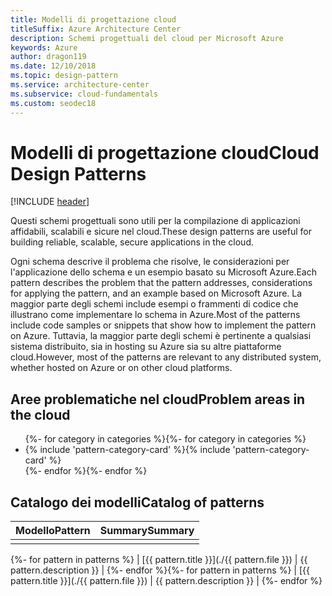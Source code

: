 ```yaml
---
title: Modelli di progettazione cloud
titleSuffix: Azure Architecture Center
description: Schemi progettuali del cloud per Microsoft Azure
keywords: Azure
author: dragon119
ms.date: 12/10/2018
ms.topic: design-pattern
ms.service: architecture-center
ms.subservice: cloud-fundamentals
ms.custom: seodec18
---
```


# <a name="cloud-design-patterns"></a><span data-ttu-id="3622a-104">Modelli di progettazione cloud</span><span class="sxs-lookup"><span data-stu-id="3622a-104">Cloud Design Patterns</span></span>

[!INCLUDE [header](../../_includes/header.md)]

<span data-ttu-id="3622a-105">Questi schemi progettuali sono utili per la compilazione di applicazioni affidabili, scalabili e sicure nel cloud.</span><span class="sxs-lookup"><span data-stu-id="3622a-105">These design patterns are useful for building reliable, scalable, secure applications in the cloud.</span></span>

<span data-ttu-id="3622a-106">Ogni schema descrive il problema che risolve, le considerazioni per l'applicazione dello schema e un esempio basato su Microsoft Azure.</span><span class="sxs-lookup"><span data-stu-id="3622a-106">Each pattern describes the problem that the pattern addresses, considerations for applying the pattern, and an example based on Microsoft Azure.</span></span> <span data-ttu-id="3622a-107">La maggior parte degli schemi include esempi o frammenti di codice che illustrano come implementare lo schema in Azure.</span><span class="sxs-lookup"><span data-stu-id="3622a-107">Most of the patterns include code samples or snippets that show how to implement the pattern on Azure.</span></span> <span data-ttu-id="3622a-108">Tuttavia, la maggior parte degli schemi è pertinente a qualsiasi sistema distribuito, sia in hosting su Azure sia su altre piattaforme cloud.</span><span class="sxs-lookup"><span data-stu-id="3622a-108">However, most of the patterns are relevant to any distributed system, whether hosted on Azure or on other cloud platforms.</span></span>

## <a name="problem-areas-in-the-cloud"></a><span data-ttu-id="3622a-109">Aree problematiche nel cloud</span><span class="sxs-lookup"><span data-stu-id="3622a-109">Problem areas in the cloud</span></span>

<!-- markdownlint-disable MD033 -->

<ul id="categories" class="panel">
<span data-ttu-id="3622a-110">{%- for category in categories %}</span><span class="sxs-lookup"><span data-stu-id="3622a-110">{%- for category in categories %}</span></span>
    <li>
    <span data-ttu-id="3622a-111">{% include 'pattern-category-card' %}</span><span class="sxs-lookup"><span data-stu-id="3622a-111">{% include 'pattern-category-card' %}</span></span>
    </li>
<span data-ttu-id="3622a-112">{%- endfor %}</span><span class="sxs-lookup"><span data-stu-id="3622a-112">{%- endfor %}</span></span>
</ul>

<!-- markdownlint-enable MD033 -->

## <a name="catalog-of-patterns"></a><span data-ttu-id="3622a-113">Catalogo dei modelli</span><span class="sxs-lookup"><span data-stu-id="3622a-113">Catalog of patterns</span></span>

| <span data-ttu-id="3622a-114">Modello</span><span class="sxs-lookup"><span data-stu-id="3622a-114">Pattern</span></span> | <span data-ttu-id="3622a-115">Summary</span><span class="sxs-lookup"><span data-stu-id="3622a-115">Summary</span></span> |
|---------|---------|
|         |         |

<span data-ttu-id="3622a-116">{%- for pattern in patterns %} | [{{ pattern.title }}](./{{ pattern.file }}) | {{ pattern.description }} | {%- endfor %}</span><span class="sxs-lookup"><span data-stu-id="3622a-116">{%- for pattern in patterns %} | [{{ pattern.title }}](./{{ pattern.file }}) | {{ pattern.description }} | {%- endfor %}</span></span>

